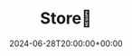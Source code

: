﻿---
date : "2024-06-28T20:00:00+00:00"
draft : false
title : "Store🛒"
showCards : true
groupByYear : false
cardView : false
---